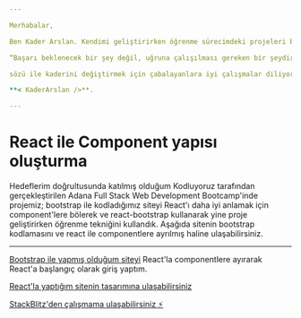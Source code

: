 ```yaml
---

Merhabalar,

Ben Kader Arslan. Kendimi geliştirirken öğrenme sürecimdeki projeleri burada paylaşıyorum. Öğrenme yolum ise proje geliştirirken öğrenmek. Hatalar ile projeler üzerinde karşılaşmak ve nihayetinde daha iyi öğrenmek. Kaizen tekniğini hayatıma yerleştirmeyi hedeflemekteyim. Sürekli iyileştirme ile dün ki ben ile yarın ki ben arasındaki farkı açma gayretindeyim. Amacım daha fazla öğrenmek. Öğrenirken uygulamak. Uygularken işin sırrını anlamak.

“Başarı beklenecek bir şey değil, uğruna çalışılması gereken bir şeydir.” Henry Wadsworth Longfellow 

sözü ile kaderini değiştirmek için çabalayanlara iyi çalışmalar diliyorum.

**< KaderArslan />**.

---
```


# React ile Component yapısı oluşturma

Hedeflerim doğrultusunda katılmış olduğum Kodluyoruz tarafından gerçekleştirilen Adana Full Stack Web Development Bootcamp'inde projemiz; bootstrap ile kodladığımız siteyi React'ı daha iyi anlamak için component'lere bölerek ve react-bootstrap kullanarak yine proje geliştirirken öğrenme tekniğini kullandık. Aşağıda sitenin bootstrap kodlamasını ve react ile componentlere ayrılmış haline ulaşabilirsiniz.

---

[Bootstrap ile yapmış olduğum siteyi](https://github.com/KaderArslan/Bootstrap-Web-Tasarimi) React'la componentlere ayırarak React'a başlangıç olarak giriş yaptım.

[React'la yaptığım sitenin tasarımına ulaşabilirsiniz](https://react-jdzd1f.stackblitz.io)

[StackBlitz'den çalışmama ulaşabilirsiniz ⚡️](https://stackblitz.com/edit/react-jdzd1f)
